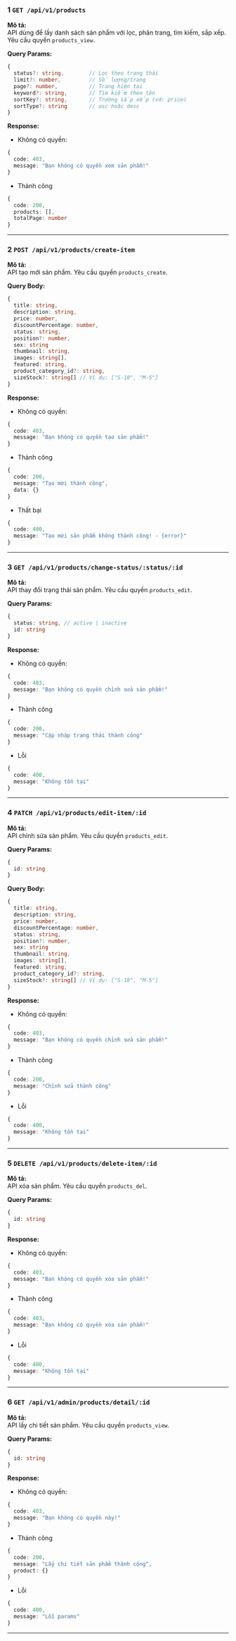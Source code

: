 ### 1 `GET /api/v1/products`  
**Mô tả:**  
API dùng để lấy danh sách sản phẩm với lọc, phân trang, tìm kiếm, sắp xếp. Yêu cầu quyền `products_view`.

**Query Params:**  
```typescript
{
  status?: string,        // Lọc theo trạng thái
  limit?: number,         // Số lượng/trang
  page?: number,          // Trang hiện tại
  keyword?: string,       // Tìm kiếm theo tên
  sortKey?: string,       // Trường sắp xếp (vd: price)
  sortType?: string       // asc hoặc desc
}
```

**Response:**  
- Không có quyền: 
```typescript
{
  code: 403,
  message: "Bạn không có quyền xem sản phẩm!"
}
```
- Thành công
```typescript
{
  code: 200,
  products: [],
  totalPage: number
}
```
---

### 2 `POST /api/v1/products/create-item`  
**Mô tả:**  
API tạo mới sản phẩm. Yêu cầu quyền `products_create`.

**Query Body:**  
```typescript
{
  title: string,
  description: string,
  price: number,
  discountPercentage: number,
  status: string,
  position?: number,
  sex: string
  thumbnail: string,
  images: string[],
  featured: string,
  product_category_id?: string,
  sizeStock?: string[] // Ví dụ: ["S-10", "M-5"]
}
```

**Response:**  
- Không có quyền: 
```typescript
{
  code: 403,
  message: "Bạn không có quyền tạo sản phẩm!"
}
```
- Thành công
```typescript
{
  code: 200,
  message: "Tạo mới thành công",
  data: {}
}
```
- Thất bại
```typescript
{
  code: 400,
  message: "Tạo mới sản phẩm không thành công! - {error}"
}
```
---

### 3 `GET /api/v1/products/change-status/:status/:id`  
**Mô tả:**  
API thay đổi trạng thái sản phẩm. Yêu cầu quyền `products_edit`.

**Query Params:**  
```typescript
{
  status: string, // active | inactive
  id: string
}
```

**Response:**  
- Không có quyền: 
```typescript
{
  code: 403,
  message: "Bạn không có quyền chỉnh sửa sản phẩm!"
}
```
- Thành công
```typescript
{
  code: 200,
  message: "Cập nhập trạng thái thành công"
}
```
- Lỗi
```typescript
{
  code: 400,
  message: "Không tồn tại"
}
```
---

### 4 `PATCH /api/v1/products/edit-item/:id`  
**Mô tả:**  
API chỉnh sửa sản phẩm. Yêu cầu quyền `products_edit`.

**Query Params:**  
```typescript
{
  id: string
}
```

**Query Body:**  
```typescript
{
  title: string,
  description: string,
  price: number,
  discountPercentage: number,
  status: string,
  position?: number,
  sex: string
  thumbnail: string,
  images: string[],
  featured: string,
  product_category_id?: string,
  sizeStock?: string[] // Ví dụ: ["S-10", "M-5"]
}
```

**Response:**  
- Không có quyền: 
```typescript
{
  code: 403,
  message: "Bạn không có quyền chỉnh sửa sản phẩm!"
}
```
- Thành công
```typescript
{
  code: 200,
  message: "Chỉnh sửa thành công"
}
```
- Lỗi
```typescript
{
  code: 400,
  message: "Không tồn tại"
}
```
---

### 5 `DELETE /api/v1/products/delete-item/:id`  
**Mô tả:**  
API xóa sản phẩm. Yêu cầu quyền `products_del`.

**Query Params:**  
```typescript
{
  id: string
}
```

**Response:**  
- Không có quyền: 
```typescript
{
  code: 403,
  message: "Bạn không có quyền xóa sản phẩm!"
}
```
- Thành công
```typescript
{
  code: 403,
  message: "Bạn không có quyền xóa sản phẩm!"
}
```
- Lỗi
```typescript
{
  code: 400,
  message: "Không tồn tại"
}
```
---

### 6 `GET /api/v1/admin/products/detail/:id`  
**Mô tả:**  
API lấy chi tiết sản phẩm. Yêu cầu quyền `products_view`.

**Query Params:**  
```typescript
{
  id: string
}
```

**Response:**  
- Không có quyền: 
```typescript
{
  code: 403,
  message: "Bạn không có quyền này!"
}
```
- Thành công
```typescript
{
  code: 200,
  message: "Lấy chi tiết sản phẩm thành công",
  product: {}
}
```
- Lỗi
```typescript
{
  code: 400,
  message: "Lỗi params"
}
```
---